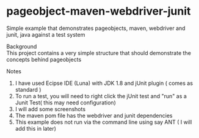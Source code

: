 # pageobject-maven-webdriver-junit
Simple example that demonstrates pageobjects, maven, webdriver and junit, java against a test system


Background  
This project contains a very simple structure that should demonstrate the concepts behind pageobjects

Notes  
1. I have used Ecipse IDE (Luna) with JDK 1.8 and jUnit plugin ( comes as standard )  
2. To run a test, you will need to right click the jUnit test and "run" as a Junit Test( this may need configuration)    
3. I will add some screenshots  
4. The maven pom file has the webdriver and junit dependencies  
5. This example does not run via the command line using say ANT ( I will add this in later)  
